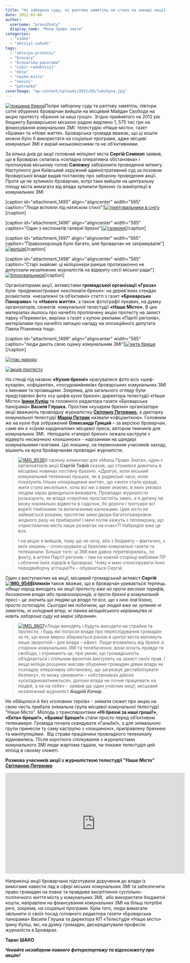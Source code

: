 ```yaml
---
title: "Ні заборона суду, ні раптова заметіль не стала на заваді акції протесту проти брехливої преси в Броварах"
date: 2012-03-04
author: 
  username: "pravoZnaty"
  display_name: "Маєш право знати"
categories: 
  - "video"
  - "aktsiyi-zahodi"
tags: 
  - "aktsiya-protestu"
  - "brovary"
  - "brovarska-panorama"
  - "vibir-redaktsiyi"
  - "ekta"
  - "nashe-misto"
  - "novini"
  - "petrenko"
coverImage: "wp-content/uploads/2012/03/lokshyna.jpg"
---
```


[![](https://mpz.brovary.org/wp-content/uploads/2012/03/lokshyna.jpg "локшина брехні")](https://mpz.brovary.org/wp-content/uploads/2012/03/lokshyna.jpg)Попри заборону суду та раптову заметіль, півтори сотні обурених броварчан вийшли на місцевий Майдан Свободи на акцію протесту «Брехня за наші гроші». Згідно прийнятого на 2012 рік бюджету Броварською міською радою виділено 1, 575 тис грн на фінансування комунальних ЗМІ: телестудію «Наше місто», газет «Брама» та «Нове життя». Броварська громада вважає, що ці кошти можна було б використати на соціальні програми, адже місцеві комунальні ЗМІ є вкрай низькоякісними та не об’єктивними.<!--more-->

За кілька днів до акції головний міліціянт міста **Сергій Семікоп** заявив, що в Броварах склалась «складна оперативна обстановка» і пропонував міському голові **Сапожку** заборонити проведення мітингу. Наступного дня Київський окружний адміністративний суд за позовом броварської влади видав постанову про заборону проведення акції. Проте це не зупинило броварчан, котрі таки вийшли на центральну площу міста вимагати від влади зупинити брехню та маніпуляції в комунальних ЗМІ

\[caption id="attachment\_1495" align="aligncenter" width="565" caption="Люди встояли під натиском стихії"\][![](https://mpz.brovary.org/wp-content/uploads/2012/03/IMG_9669.jpg "пікетувальники в снігу")](https://mpz.brovary.org/wp-content/uploads/2012/03/IMG_9669.jpg)\[/caption\]

\[caption id="attachment\_1496" align="aligncenter" width="565" caption="Один з експонатів галереї брехні"\][![](https://mpz.brovary.org/wp-content/uploads/2012/03/IMG_9323.jpg "галерея")](https://mpz.brovary.org/wp-content/uploads/2012/03/IMG_9323.jpg)\[/caption\]

\[caption id="attachment\_1497" align="aligncenter" width="565" caption="Правоохоронців було багато, але броварчан не затримували"\][![](https://mpz.brovary.org/wp-content/uploads/2012/03/IMG_9369.jpg "міліція")](https://mpz.brovary.org/wp-content/uploads/2012/03/IMG_9369.jpg)\[/caption\]

\[caption id="attachment\_1498" align="aligncenter" width="565" caption="Старі знайомі: ці міліціонери раніше протизаконно не допускали незалежних журналістів на відкриту сесії міської ради"\][![](https://mpz.brovary.org/wp-content/uploads/2012/03/IMG_9386.jpg "блокувальники")](https://mpz.brovary.org/wp-content/uploads/2012/03/IMG_9386.jpg)\[/caption\]

Організаторами акції, активістами **громадської організації «Гроза»** були  продемонстровані «експонати брехні»: на дерев'яних стендах розмістили  «незалежні та об’єктивні» статті з газет **«Броварська Панорама»** та **«Нового життя»**, а також фотографії лукавих, на думку організаторів, сюжетів  комунальної телестудії **«Наше Місто».** В цих матеріалах йшлось про начебто проплачену акцію протесту на захист парку «Перемога», вирізки з газет з купою реклами «Партії регіонів», матеріалами про начебто імітацію нападу на опозиційного депутата Павла Різаненка тощо.

\[caption id="attachment\_1499" align="aligncenter" width="565" caption="люди дають свою оцінку комунальним ЗМІ"\][![](https://mpz.brovary.org/wp-content/uploads/2012/03/IMG_9535.jpg "екта бреше")](https://mpz.brovary.org/wp-content/uploads/2012/03/IMG_9535.jpg)\[/caption\]

[![](https://mpz.brovary.org/wp-content/uploads/2012/03/IMG_9564.jpg "глас народу")](https://mpz.brovary.org/wp-content/uploads/2012/03/IMG_9564.jpg)

[![](https://mpz.brovary.org/wp-content/uploads/2012/03/IMG_9720.jpg "акція протесту")](https://mpz.brovary.org/wp-content/uploads/2012/03/IMG_9720.jpg)

На стенді під назвою **«Кухня брехні»** красувалися фото всіх «шеф-кухарів», «офіціантів», «посудомийників» броварських комунальних ЗМІ з іменами та прізвищами. Зокрема, для загального огляду були представлені фото «су шефів кухні брехні»: директора телестудії «Наше Місто» **[Ірини Куліш](http://vk.com/id22485627)** та головного редактора газети «Броварська панорама» **Василя Глушка.** Простим «кухарем брехні» організатори акції вважають провладну журналістку **[Світлану Петренко](http://vk.com/id106018517),** а дикторку комунальної телестудії **[Марію Петрик](http://vk.com/masha_ylubasha)** назвали «офіціанткою». Головним же на кухні був зображений **Олександр Грицай** – за версією броварчан, саме він є «сірим кардиналом» місцевої преси, автором темників для комунальних ЗМІ.  Неподалік «галереї брехні» лежала каструля з відверто несмачною «локшиною» - нарізаними на шредері комунальними газетами. Цю локшину, на переконання учасників заходу, вішають на вуха броварчанам провладні журналісти.

> [![](https://mpz.brovary.org/wp-content/uploads/2012/03/IMG_9536.jpg "IMG_9536")](https://mpz.brovary.org/wp-content/uploads/2012/03/IMG_9536.jpg)В своєму коментарі для «Маєш Право Знати», один з організаторів акції **Сергій Тафій** сказав, що стомився дивитись в місцевих новинах постійну брехню. «Дратує, коли міський комунальний телеканал працює, як в радянські часи, коли показують тільки «покращення життя», що «жити стало краще, жити стало веселіше», хоча всі ми з вами знаємо, в яких умовах людям зараз доводиться виживати. Провладні журналісти розказують, як влада «героїчно простистоїть зимі», а я дитину не можу нормально відвести в садочок, бо дороги і тротуари всі вкриті глибокими та величезними калюжами. Цим ніхто не займається роками, протягом зими двори багатоповерхівок жодного разу не прибирали! І мені потім кажуть з телеекрану, що «пристоличне місто наше розквітає на очах»?! Набридло вже це все.
> 
> І на акцію я вийшов, тому що не хочу, аби з бюджету – фактично, з моїх кишень – спонсорували ці брехливі комунальні газети та телеканали. Більше того: ці ЗМІ вже давно перетворились, по факту, в агітки Партії регіонів – там на кожній сторінці емблеми ПР і обличчя їхніх лідерів в Броварах. Чому я маю спонсорувати їхню передвиборчу агітацію?!» - обурюється Сергій.

Один з виступаючих на акції, місцевий громадський активіст **Сергій [![](https://mpz.brovary.org/wp-content/uploads/2012/03/IMG_9548.jpg "IMG_9548")](https://mpz.brovary.org/wp-content/uploads/2012/03/IMG_9548.jpg)Іллюхін** також вважає, що в броварчан уривається терпець. _«Якщо народ виходить на акції протесту вже не проти високих тарифів, беззаконня влади або правоохоронців, а проти брехні в комунальній пресі – це значить що людям ця влада та все, що з нею пов’язано, просто остогидла. Сьогодні ми побачили, що людей вже не зупиняє ні заметіль, ні холодний вітер, ні паніка міліцейського керівництва ні навіть заборона суду на мирні зібрання»._

> [![](https://mpz.brovary.org/wp-content/uploads/2012/03/IMG_9607.jpg "IMG_9607")](https://mpz.brovary.org/wp-content/uploads/2012/03/IMG_9607.jpg)«Люди виходять і будуть виходити на страйки та протести, і будь які погрози влади про переслідування громадян за те, що вони мирно збираються разом в центрі міста матимуть лише зворотній – для влади – ефект. Люди втомились від брехні зі сторінок комунальних ЗМІ та телебачення, вони хочуть правди та свободи, і отримають це, при умові, що громадськість об’єднається і спільним фронтом виступить на захист своїх прав. І якщо міліція розцінює масове обурення громадян діями влади як «складну оперативну обстановку, що загрожує дестабілізувати безпеку», то можу запевнити – «обстановка» дійсно «ускладнюватиметься», допоки влада не почне працювати на людей, а не на себе» - _заявив ще один учасник акції, місцевий незалежний журналіст **Андрій Качор.**_

Не обійшлося й без «головних героїв» - знімати сюжет про акцію на свою честь прибула знімальна група місцевої комунальної телестудії "Наше Місто". Молодь з транспарантами **«Ні брехні за наші гроші!»**, **«Екта» бреше!»,** **«Брама! Бреше!»** стали просто перед об’єктивом телекамери. Громада почала скандувати «Ганьба!», а для знімальною групи принесли ту саму каструлю з «локшиною», приправлену брехнею та маніпуляціями.  Від страви працівники провладного телеканалу відмовились. Після короткого спілкування з журналістами комунального ЗМІ люди жартома гадали, чи покаже телестудія цей епізод в своєму сюжеті.

**Розмова учасників акції з журналісткою телестудії "Наше Місто" [Світланою Петренко](http://vk.com/id106018517)**

<iframe src="http://www.youtube.com/embed/oYLUtW3vm7k" frameborder="0" width="560" height="315"></iframe>

Наприкінці акції броварчани підготували доручення до влади із вимогами навести лад в сфері міських комунальних ЗМІ та забезпечити право громадян на повне та правдиве висвітлення суспільно-політичного життя міста у комунальних ЗМІ,  або використати бюджетні кошти, направлені на фінансування комунальних ЗМІ на більш потрібні речі, зокрема, на соціальні програми. Крім того, люди вимагали звільнити зі своїх посад головного редактора газети «Броварська панорама» Василя Глушка та директора КП «Телестудія «Наше місто» Ірину Куліш, які, на думку громадян, дискредитували професію журналіста в Броварах.

**Тарас ШАКО**

_**Чекайте незабаром повного фоторепортажу та відеосюжету про акцію!**_
